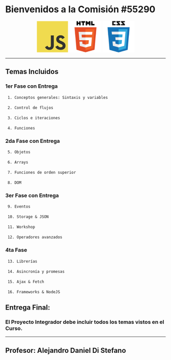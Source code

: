 # Bienvenidos a la Comisión #55290



<p align="center"> 
<a href="https://developer.mozilla.org/en-US/docs/Web/JavaScript" target="_blank"> <img src="https://raw.githubusercontent.com/devicons/devicon/master/icons/javascript/javascript-original.svg" alt="Javascript" width="100" height="100"/></a> 
 <a href="https://www.w3.org/html/" target="_blank"> <img src="https://raw.githubusercontent.com/devicons/devicon/master/icons/html5/html5-original-wordmark.svg" alt="html5" width="100" height="100"/></a> <a href="https://www.w3schools.com/css/" target="_blank"> <img src="https://raw.githubusercontent.com/devicons/devicon/master/icons/css3/css3-original-wordmark.svg" alt="css3" width="100" height="100"/></a> 
</p>


---


## Temas Incluidos


### 1er Fase con Entrega


```ssh
 1. Conceptos generales: Sintaxis y variables
 
 2. Control de flujos
 
 3. Ciclos e iteraciones
 
 4. Funciones 
```


### 2da Fase con Entrega


```ssh
 5. Objetos
 
 6. Arrays
 
 7. Funciones de orden superior
 
 8. DOM 
```


### 3er Fase con Entrega


```ssh
 9. Eventos
 
 10. Storage & JSON
 
 11. Workshop
 
 12. Operadores avanzados 
```

### 4ta Fase



```ssh
 13. Librerías
 
 14. Asincronía y promesas
 
 15. Ajax & Fetch
 
 16. Frameworks & NodeJS
```


## Entrega Final:
### El Proyecto Integrador debe incluir todos los temas vistos en el Curso.


---


## Profesor: Alejandro Daniel Di Stefano
